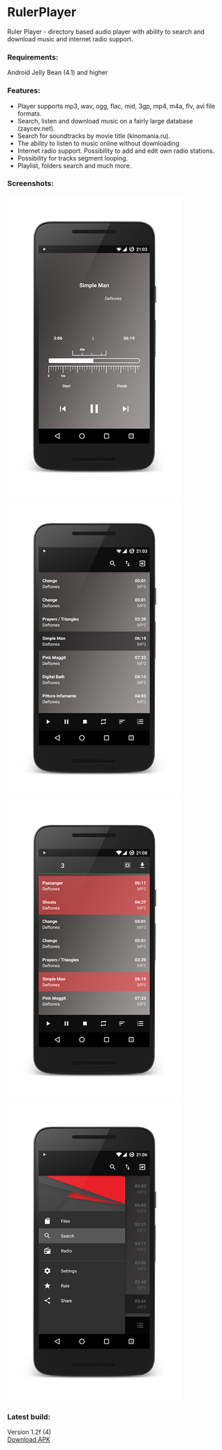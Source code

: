 # RulerPlayer
Ruler Player - directory based audio player with ability to search and download music and internet radio support.

### Requirements:
Android Jelly Bean (4.1) and higher

### Features:
- Player supports mp3, wav, ogg, flac, mid, 3gp, mp4, m4a, flv, avi file formats.
- Search, listen and download music on a fairly large database (zaycev.net).
- Search for soundtracks by movie title (kinomania.ru).
- The ability to listen to music online without downloading
- Internet radio support. Possibility to add and edit own radio stations.
- Possibility for tracks segment looping.
- Playlist, folders search and much more.


### Screenshots:

![RulerPlayer](/Screenshots/Screenshot_1.png?raw=true "RulerPlayer")
![RulerPlayer](/Screenshots/Screenshot_2.png?raw=true "RulerPlayer")
![RulerPlayer](/Screenshots/Screenshot_3.png?raw=true "RulerPlayer")
![RulerPlayer](/Screenshots/Screenshot_4.png?raw=true "RulerPlayer")

### Latest build:  
Version 1.2f (4)  
[Download APK](https://github.com/kara4k/RulerPlayer/raw/master/apk/RulerPlayer_1.2f.apk)



